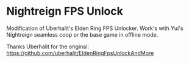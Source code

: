 # Nightreign FPS Unlock
Modification of Uberhalit's Elden Ring FPS Unlocker. Work's with Yui's Nightreign seamless coop or the base game in offline mode.

Thanks Uberhalit for the original: https://github.com/uberhalit/EldenRingFpsUnlockAndMore
